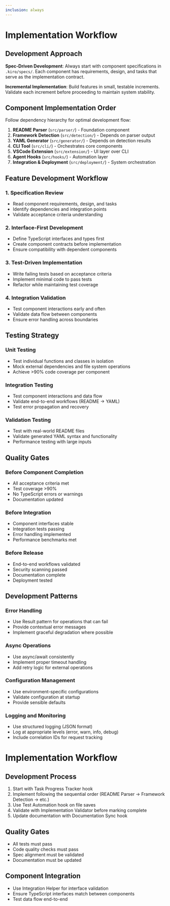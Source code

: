 ```yaml
---
inclusion: always
---
```


# Implementation Workflow

## Development Approach

**Spec-Driven Development**: Always start with component specifications in `.kiro/specs/`. Each component has requirements, design, and tasks that serve as the implementation contract.

**Incremental Implementation**: Build features in small, testable increments. Validate each increment before proceeding to maintain system stability.

## Component Implementation Order

Follow dependency hierarchy for optimal development flow:

1. **README Parser** (`src/parser/`) - Foundation component
2. **Framework Detection** (`src/detection/`) - Depends on parser output
3. **YAML Generator** (`src/generator/`) - Depends on detection results
4. **CLI Tool** (`src/cli/`) - Orchestrates core components
5. **VSCode Extension** (`src/extension/`) - UI layer over CLI
6. **Agent Hooks** (`src/hooks/`) - Automation layer
7. **Integration & Deployment** (`src/deployment/`) - System orchestration

## Feature Development Workflow

### 1. Specification Review
- Read component requirements, design, and tasks
- Identify dependencies and integration points
- Validate acceptance criteria understanding

### 2. Interface-First Development
- Define TypeScript interfaces and types first
- Create component contracts before implementation
- Ensure compatibility with dependent components

### 3. Test-Driven Implementation
- Write failing tests based on acceptance criteria
- Implement minimal code to pass tests
- Refactor while maintaining test coverage

### 4. Integration Validation
- Test component interactions early and often
- Validate data flow between components
- Ensure error handling across boundaries

## Testing Strategy

### Unit Testing
- Test individual functions and classes in isolation
- Mock external dependencies and file system operations
- Achieve >90% code coverage per component

### Integration Testing
- Test component interactions and data flow
- Validate end-to-end workflows (README → YAML)
- Test error propagation and recovery

### Validation Testing
- Test with real-world README files
- Validate generated YAML syntax and functionality
- Performance testing with large inputs

## Quality Gates

### Before Component Completion
- All acceptance criteria met
- Test coverage >90%
- No TypeScript errors or warnings
- Documentation updated

### Before Integration
- Component interfaces stable
- Integration tests passing
- Error handling implemented
- Performance benchmarks met

### Before Release
- End-to-end workflows validated
- Security scanning passed
- Documentation complete
- Deployment tested

## Development Patterns

### Error Handling
- Use Result pattern for operations that can fail
- Provide contextual error messages
- Implement graceful degradation where possible

### Async Operations
- Use async/await consistently
- Implement proper timeout handling
- Add retry logic for external operations

### Configuration Management
- Use environment-specific configurations
- Validate configuration at startup
- Provide sensible defaults

### Logging and Monitoring
- Use structured logging (JSON format)
- Log at appropriate levels (error, warn, info, debug)
- Include correlation IDs for request tracking
# Implementation Workflow

## Development Process
1. Start with Task Progress Tracker hook
2. Implement following the sequential order (README Parser → Framework Detection → etc.)
3. Use Test Automation hook on file saves
4. Validate with Implementation Validator before marking complete
5. Update documentation with Documentation Sync hook

## Quality Gates
- All tests must pass
- Code quality checks must pass
- Spec alignment must be validated
- Documentation must be updated

## Component Integration
- Use Integration Helper for interface validation
- Ensure TypeScript interfaces match between components
- Test data flow end-to-end
